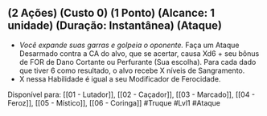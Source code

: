 ## (2 Ações) (Custo 0) (1 Ponto) (Alcance: 1 unidade) (Duração: Instantânea) (Ataque)

  - *Você expande suas garras e golpeia o oponente.* Faça um Ataque Desarmado contra a CA do alvo, que se acertar, causa Xd6 + seu bônus de FOR de Dano Cortante ou Perfurante (Sua escolha). Para cada dado que tiver 6 como resultado, o alvo recebe X níveis de Sangramento.
  - X nessa Habilidade é igual a seu Modificador de Ferocidade.

Disponível para:  [[01 - Lutador]], [[02 - Caçador]], [[03 - Marcado]], [[04 - Feroz]], [[05 - Místico]], [[06 - Coringa]]
#Truque #Lvl1 #Ataque 